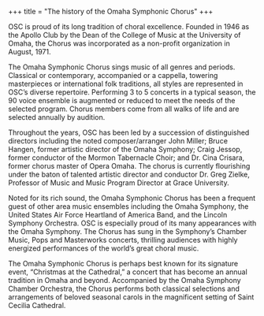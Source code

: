 +++
title = "The history of the Omaha Symphonic Chorus"
+++

OSC is proud of its long tradition of choral excellence. Founded in 1946 as the Apollo Club by the Dean of the College of Music at the University of Omaha, the Chorus was incorporated as a non-profit organization in August, 1971.

The Omaha Symphonic Chorus sings music of all genres and periods. Classical or contemporary, accompanied or a cappella, towering masterpieces or international folk traditions, all styles are represented in OSC’s diverse repertoire. Performing 3 to 5 concerts in a typical season, the 90 voice ensemble is augmented or reduced to meet the needs of the selected program. Chorus members come from all walks of life and are selected annually by audition.

Throughout the years, OSC has been led by a succession of distinguished directors including the noted composer/arranger John Miller; Bruce Hangen, former artistic director of the Omaha Symphony; Craig Jessop, former conductor of the Mormon Tabernacle Choir; and Dr. Cina Crisara, former chorus master of Opera Omaha. The chorus is currently flourishing under the baton of talented artistic director and conductor Dr. Greg Zielke, Professor of Music and Music Program Director at Grace University.

Noted for its rich sound, the Omaha Symphonic Chorus has been a frequent guest of other area music ensembles including the Omaha Symphony, the United States Air Force Heartland of America Band, and the Lincoln Symphony Orchestra. OSC is especially proud of its many appearances with the Omaha Symphony. The Chorus has sung in the Symphony’s Chamber Music, Pops and Masterworks concerts, thrilling audiences with highly energized performances of the world’s great choral music.

The Omaha Symphonic Chorus is perhaps best known for its signature event, “Christmas at the Cathedral,” a concert that has become an annual tradition in Omaha and beyond. Accompanied by the Omaha Symphony Chamber Orchestra, the Chorus performs both classical selections and arrangements of beloved seasonal carols in the magnificent setting of Saint Cecilia Cathedral.